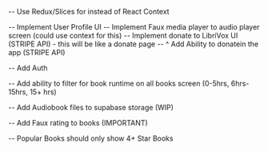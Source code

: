 <!-- -- Implement AllBooks Screen -->
<!-- -- Implement Books Details Screen -->

<!-- -- Implement User Profile Page  -->
<!-- -- Add Ability to listen to book -->
<!-- -- Implement AudioPlayer Modal Screen -->
<!-- -- Find Logo for APP -->

<!-- -- Update coloring across app -->
<!-- -- Add some type of react native component library (PRIORITY #1) -->
<!-- -- Add ability to favorite book (need context for this) -->

<!-- -- Show Books Bought and Favorite Books on user profile screen -->

-- Use Redux/Slices for instead of React Context

-- Implement User Profile UI
-- Implement Faux media player to audio player screen (could use context for this)
-- Implement donate to LibriVox UI (STRIPE API) - this will be like a donate page
-- ^ Add Ability to donatein the app (STRIPE API)

-- Add Auth

-- Add ability to filter for book runtime on all books screen (0-5hrs, 6hrs-15hrs, 15+ hrs)

-- Add Audiobook files to supabase storage (WIP)

-- Add Faux rating to books (IMPORTANT)

-- Popular Books should only show 4+ Star Books
